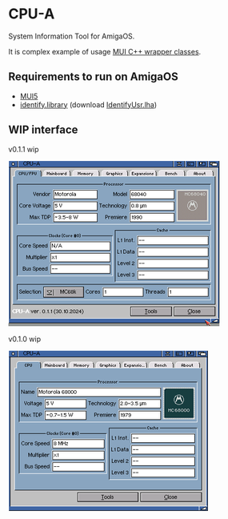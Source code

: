 # CPU-A
System Information Tool for AmigaOS.

It is complex example of usage [MUI C++ wrapper classes](https://github.com/tdolphin-org/AmigaOS.MUI.cpp.wrapper).

## Requirements to run on AmigaOS

 - [MUI5](https://github.com/amiga-mui/muidev)
 - [identify.library](https://github.com/shred/identify) (download [IdentifyUsr.lha](http://aminet.net/util/libs/IdentifyUsr.lha))

## WIP interface

v0.1.1 wip

![CPU-A v0.1.0](/docs/assets/CPU-A.wip.0.1.1.png)

v0.1.0 wip

![CPU-A v0.1.0](/docs/assets/CPU-A.wip.0.1.0.png)